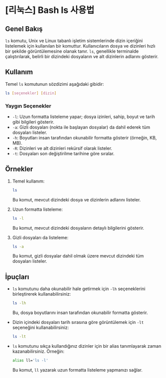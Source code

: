 # [리눅스] Bash ls 사용법

## Genel Bakış
`ls` komutu, Unix ve Linux tabanlı işletim sistemlerinde dizin içeriğini listelemek için kullanılan bir komuttur. Kullanıcıların dosya ve dizinleri hızlı bir şekilde görüntülemesine olanak tanır. `ls`, genellikle terminalde çalıştırılarak, belirli bir dizindeki dosyaların ve alt dizinlerin adlarını gösterir.

## Kullanım
Temel `ls` komutunun sözdizimi aşağıdaki gibidir:

```bash
ls [seçenekler] [dizin]
```

### Yaygın Seçenekler
- `-l`: Uzun formatta listeleme yapar; dosya izinleri, sahip, boyut ve tarih gibi bilgileri gösterir.
- `-a`: Gizli dosyaları (nokta ile başlayan dosyalar) da dahil ederek tüm dosyaları listeler.
- `-h`: Boyutları insan tarafından okunabilir formatta gösterir (örneğin, KB, MB).
- `-R`: Dizinleri ve alt dizinleri rekürsif olarak listeler.
- `-t`: Dosyaları son değiştirilme tarihine göre sıralar.

## Örnekler
1. Temel kullanım:
   ```bash
   ls
   ```
   Bu komut, mevcut dizindeki dosya ve dizinlerin adlarını listeler.

2. Uzun formatta listeleme:
   ```bash
   ls -l
   ```
   Bu komut, mevcut dizindeki dosyaların detaylı bilgilerini gösterir.

3. Gizli dosyaları da listeleme:
   ```bash
   ls -a
   ```
   Bu komut, gizli dosyalar dahil olmak üzere mevcut dizindeki tüm dosyaları listeler.

## İpuçları
- `ls` komutunu daha okunabilir hale getirmek için `-lh` seçeneklerini birleştirerek kullanabilirsiniz:
  ```bash
  ls -lh
  ```
  Bu, dosya boyutlarını insan tarafından okunabilir formatta gösterir.
  
- Dizin içindeki dosyaları tarih sırasına göre görüntülemek için `-lt` seçeneğini kullanabilirsiniz:
  ```bash
  ls -lt
  ```
  
- `ls` komutunu sıkça kullandığınız dizinler için bir alias tanımlayarak zaman kazanabilirsiniz. Örneğin:
  ```bash
  alias ll='ls -l'
  ```
  Bu komut, `ll` yazarak uzun formatta listeleme yapmanızı sağlar.